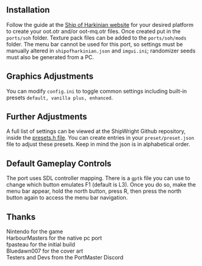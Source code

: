 ## Installation
Follow the guide at the [Ship of Harkinian website](https://www.shipofharkinian.com/setup-guide) for your desired platform to create your oot.otr and/or oot-mq.otr files. Once created put in the `ports/soh` folder. Texture pack files can be added to the `ports/soh/mods` folder. The menu bar cannot be used
for this port, so settings must be manually altered in `shipofharkinian.json` and `imgui.ini`; randomizer seeds must also be generated from a PC.

## Graphics Adjustments
You can modify `config.ini` to toggle common settings including built-in presets `default, vanilla plus, enhanced`.

## Further Adjustments
A full list of settings can be viewed at the ShipWright Github repository, inside the [presets.h file](https://github.com/HarbourMasters/Shipwright/blob/fd7dfd8b6f557909c84b88e35df37bc27673fa1e/soh/soh/Enhancements/presets.h). You can create entries in your `preset/preset.json` file to adjust these presets. Keep in mind the json is in alphabetical order.

## Default Gameplay Controls
The port uses SDL controller mapping. There is a `gptk` file you can use to change which button emulates F1 (default is L3). Once you do so, make the menu bar appear, hold the north button, press R, then press the north button again to access the menu bar navigation.

## Thanks
Nintendo for the game  
HarbourMasters for the native pc port  
fpasteau for the initial build  
Bluedawn007 for the cover art  
Testers and Devs from the PortMaster Discord  




